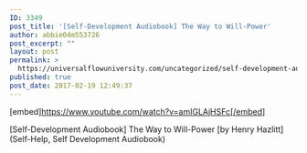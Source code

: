 ```yaml
---
ID: 3349
post_title: '[Self-Development Audiobook] The Way to Will-Power'
author: abbie04m553726
post_excerpt: ""
layout: post
permalink: >
  https://universalflowuniversity.com/uncategorized/self-development-audiobook-the-way-to-will-power/
published: true
post_date: 2017-02-19 12:49:37
---
```

[embed]https://www.youtube.com/watch?v=amIGLAjHSFc[/embed]<br>
<p>[Self-Development Audiobook] The Way to Will-Power [by Henry Hazlitt] (Self-Help, Self Development Audiobook)</p>